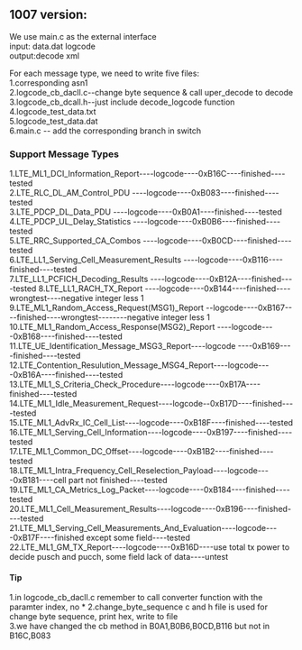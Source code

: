 ## 1007 version:
We use main.c as the external interface  
input: data.dat logcode  
output:decode xml  

For each message type, we need to write five files:  
1.corresponding asn1  
2.logcode_cb_dacll.c--change byte sequence & call uper_decode to decode   
3.logcode_cb_dcall.h--just include decode_logcode function  
4.logcode_test_data.txt  
5.logcode_test_data.dat  
6.main.c -- add the corresponding branch in switch  




### Support Message Types
1.LTE_ML1_DCI_Information_Report----logcode----0xB16C----finished----tested  
2.LTE_RLC_DL_AM_Control_PDU     ----logcode----0xB083----finished----tested  
3.LTE_PDCP_DL_Data_PDU          ----logcode----0xB0A1----finished----tested  
4.LTE_PDCP_UL_Delay_Statistics  ----logcode----0xB0B6----finished----tested  
5.LTE_RRC_Supported_CA_Combos   ----logcode----0xB0CD----finished----tested  
6.LTE_LL1_Serving_Cell_Measurement_Results  ----logcode----0xB116----finished----tested  
7.LTE_LL1_PCFICH_Decoding_Results     ----logcode----0xB12A----finished----tested
8.LTE_LL1_RACH_TX_Report        ----logcode----0xB144----finished----wrongtest----negative integer less 1    
9.LTE_ML1_Random_Access_Request(MSG1)_Report    --logcode----0xB167----finished----wrongtest--------negative integer less 1    
10.LTE_ML1_Random_Access_Response(MSG2)_Report    ----logcode----0xB168----finished----tested  
11.LTE_UE_Identification_Message_MSG3_Report----logcode    ----0xB169----finished----tested  
12.LTE_Contention_Resulution_Message_MSG4_Report----logcode----0xB16A----finished----tested  
13.LTE_ML1_S_Criteria_Check_Procedure----logcode----0xB17A----finished----tested  
14.LTE_ML1_Idle_Measurement_Request----logcode--0xB17D----finished----tested  
15.LTE_ML1_AdvRx_IC_Cell_List----logcode----0xB18F----finished----tested  
16.LTE_ML1_Serving_Cell_Information----logcode----0xB197----finished----tested  
17.LTE_ML1_Common_DC_Offset----logcode----0xB1B2----finished----tested  
18.LTE_ML1_Intra_Frequency_Cell_Reselection_Payload----logcode----0xB181----cell part not finished----tested  
19.LTE_ML1_CA_Metrics_Log_Packet----logcode----0xB184----finished----tested  
20.LTE_ML1_Cell_Measurement_Results----logcode----0xB196----finished----tested  
21.LTE_ML1_Serving_Cell_Measurements_And_Evaluation----logcode----0xB17F----finished except some field----tested  
22.LTE_ML1_GM_TX_Report----logcode----0xB16D----use total tx power to decide pusch and pucch, some field lack of data----untest  


#### Tip
1.in logcode_cb_dacll.c remember to call converter function with the paramter index, no * 
2.change_byte_sequence c and h file is used for change byte sequence, print hex, write to file  
3.we have changed the cb method in B0A1,B0B6,B0CD,B116 but not in B16C,B083
 

